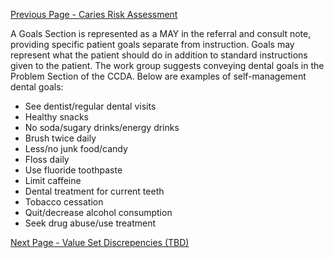 [Previous Page - Caries Risk Assessment](caries_risk_assessment.html)

A Goals Section is represented as a MAY in the referral and consult note, providing specific patient goals separate from instruction. Goals may represent what the patient should do in addition to standard instructions given to the patient. The work group suggests conveying dental goals in the Problem Section of the CCDA. Below are examples of self-management dental goals:

* See dentist/regular dental visits	
* Healthy snacks
* No soda/sugary drinks/energy drinks	
* Brush twice daily
* Less/no junk food/candy	
* Floss daily
* Use fluoride toothpaste	
* Limit caffeine
* Dental treatment for current teeth	
* Tobacco cessation
* Quit/decrease alcohol consumption	
* Seek drug abuse/use treatment



[Next Page - Value Set Discrepencies (TBD)](value_set_discrepencies_tbd.html)